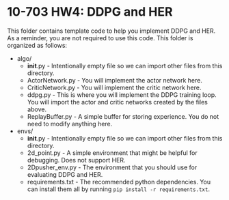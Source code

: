 # 10-703 HW4: DDPG and HER

This folder contains template code to help you implement DDPG and HER. As a reminder, you are not required to use this code. This folder is organized as follows:

- algo/
    - __init__.py  - Intentionally empty file so we can import other files from this directory.
    - ActorNetwork.py  - You will implement the actor network here.
    - CriticNetwork.py  - You will implement the critic network here.
    - ddpg.py  - This is where you will implement the DDPG training loop. You will import the actor and critic networks created by the files above.
    - ReplayBuffer.py  - A simple buffer for storing experience. You do not need to modify anything here.
- envs/
    - __init__.py  - Intentionally empty file so we can import other files from this directory.
    - 2d_point.py  - A simple environment that might be helpful for debugging. Does not support HER.
    - 2Dpusher_env.py  - The environment that you should use for evaluating DDPG and HER.
    - requirements.txt  - The recommended python dependencies. You can install them all by running `pip install -r requirements.txt`.
